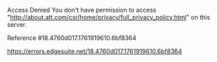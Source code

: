 Access Denied
You don't have permission to access "http://about.att.com/csr/home/privacy/full_privacy_policy.html" on this server.

Reference #18.4760d017.1761919610.6bf8364

https://errors.edgesuite.net/18.4760d017.1761919610.6bf8364